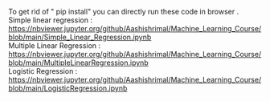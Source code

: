 To get rid of " pip install"
you can directly run these code in browser .
  Simple linear regression :   
 https://nbviewer.jupyter.org/github/Aashishrimal/Machine_Learning_Course/blob/main/Simple_Linear_Regression.ipynb  
  Multiple Linear Regression :   
 https://nbviewer.jupyter.org/github/Aashishrimal/Machine_Learning_Course/blob/main/MultipleLinearRegression.ipynb  
  Logistic Regression :   
 https://nbviewer.jupyter.org/github/Aashishrimal/Machine_Learning_Course/blob/main/LogisticRegression.ipynb
